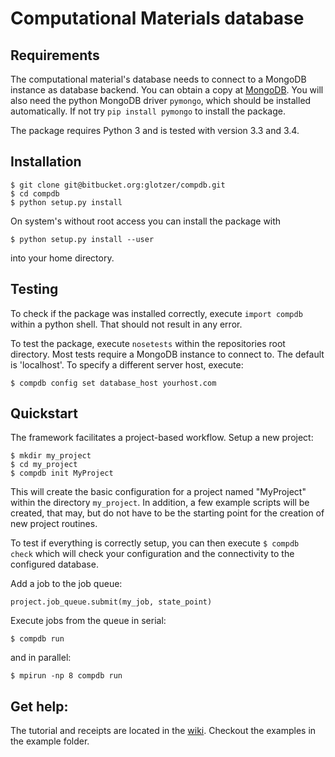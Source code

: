 # Computational Materials database

## Requirements
  
The computational material's database needs to connect to a MongoDB instance as database backend.
You can obtain a copy at [MongoDB](http://www.mongodb.org).
You will also need the python MongoDB driver `pymongo`, which should be installed automatically.
If not try `pip install pymongo` to install the package.

The package requires Python 3 and is tested with version 3.3 and 3.4.

## Installation

    $ git clone git@bitbucket.org:glotzer/compdb.git
    $ cd compdb
    $ python setup.py install

On system's without root access you can install the package with
  
    $ python setup.py install --user

into your home directory.

## Testing

To check if the package was installed correctly, execute `import compdb` within a python shell.
That should not result in any error.

To test the package, execute `nosetests` within the repositories root directory.
Most tests require a MongoDB instance to connect to. The default is 'localhost'. To specify a different server host, execute:

    $ compdb config set database_host yourhost.com

## Quickstart

The framework facilitates a project-based workflow.
Setup a new project:

    $ mkdir my_project
    $ cd my_project
    $ compdb init MyProject

This will create the basic configuration for a project named "MyProject" within the directory `my_project`.
In addition, a few example scripts will be created, that may, but do not have to be the starting point for the creation of new project routines.

To test if everything is correctly setup, you can then execute `$ compdb check` which will check your configuration and the connectivity to the configured database.

Add a job to the job queue:

    project.job_queue.submit(my_job, state_point)

Execute jobs from the queue in serial:

    $ compdb run

and in parallel:

    $ mpirun -np 8 compdb run

## Get help:

The tutorial and receipts are located in the [wiki](https://bitbucket.org/glotzer/compdb/wiki).
Checkout the examples in the example folder.
